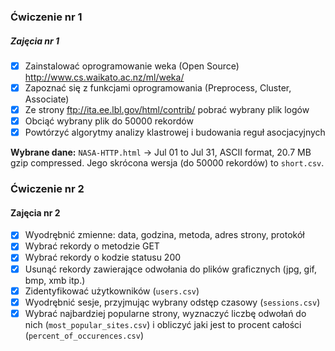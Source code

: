### Ćwiczenie nr 1

##### Zajęcia nr 1

* [X] Zainstalować oprogramowanie weka (Open Source) http://www.cs.waikato.ac.nz/ml/weka/ 
* [X] Zapoznać się z funkcjami oprogramowania (Preprocess, Cluster, Associate)
* [X] Ze strony ftp://ita.ee.lbl.gov/html/contrib/ pobrać wybrany plik logów
* [X] Obciąć wybrany plik do 50000 rekordów
* [X] Powtórzyć algorytmy analizy klastrowej i budowania reguł asocjacyjnych

__Wybrane dane:__ ``NASA-HTTP.html`` -> Jul 01 to Jul 31, ASCII format, 20.7 MB gzip compressed.
Jego skrócona wersja (do 50000 rekordów) to ``short.csv``.

### Ćwiczenie nr 2

#### Zajęcia nr 2

* [X] Wyodrębnić zmienne: data, godzina, metoda, adres strony, protokół
* [X] Wybrać rekordy o metodzie GET
* [X] Wybrać rekordy o kodzie statusu 200
* [X] Usunąć rekordy zawierające odwołania do plików graficznych (jpg, gif, bmp, xmb itp.)
* [X] Zidentyfikować użytkowników (``users.csv``)
* [X] Wyodrębnić sesje, przyjmując wybrany odstęp czasowy (``sessions.csv``)
* [X] Wybrać najbardziej popularne strony, wyznaczyć liczbę odwołań do nich (``most_popular_sites.csv``)
 i obliczyć jaki jest to procent całości (``percent_of_occurences.csv``)

